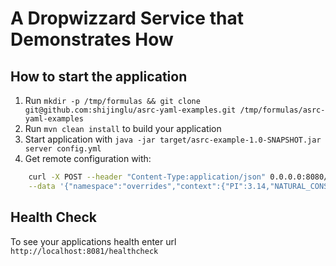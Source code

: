 # A Dropwizzard Service that Demonstrates How

How to start the application
---
1. Run `mkdir -p /tmp/formulas && git clone git@github.com:shijinglu/asrc-yaml-examples.git /tmp/formulas/asrc-yaml-examples`
1. Run `mvn clean install` to build your application
1. Start application with `java -jar target/asrc-example-1.0-SNAPSHOT.jar server config.yml`
1. Get remote configuration with:

```sh
    curl -X POST --header "Content-Type:application/json" 0.0.0.0:8080/user/getConfig \
    --data '{"namespace":"overrides","context":{"PI":3.14,"NATURAL_CONSTANT_E":2.718,"first_name":"Alice","last_name":"Liddell","toggle_flag_on":true,"toggle_flag_off":false}}'
```


Health Check
---

To see your applications health enter url `http://localhost:8081/healthcheck`
